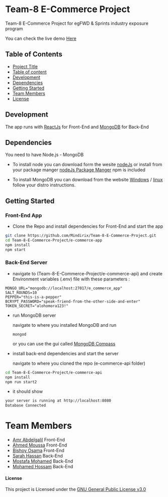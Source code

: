 # Team-8 E-Commerce Project
Team-8 E-Commerce Project for egFWD & Sprints industry exposure program

You can check the live demo [Here](https://sprints-ecommerce-project.netlify.app/)

## Table of Contents

* [Project Title](#Team-8-E-Commerce-Project)
* [Table of content](#table-of-contents)
* [Development](#development)
* [Dependencies](#dependencies)
* [Getting Started](#getting-started)
* [Team Members](#team-members)
* [License](#License)

## Development

The app runs with [ReactJs](https://reactjs.org/) for Front-End and [MongoDB](https://www.mongodb.com/) for Back-End

## Dependencies

You need to have Node.js - MongoDB

* To install node you can download form the wesite [nodeJs](https://nodejs.org/en/) or install from your package manger [nodeJs Package Manger](https://nodejs.org/en/download/package-manager/) npm is included

* To install MongoDB you can download from the website [Windows](https://www.mongodb.com/docs/manual/tutorial/install-mongodb-on-windows/) / [linux](https://www.mongodb.com/docs/manual/installation/) follow your distro instructions.

## Getting Started

### Front-End App

* Clone the Repo and install dependencies for Front-End and start the app

```bash
git clone https://github.com/Mindirix/Team-8-E-Commerce-Project.git
cd Team-8-E-Commerce-Project/e-commerce-app
npm install
npm start
```
### Back-End Server

* navigate to (Team-8-E-Commerce-Project/e-commerce-api)  and create Environment variables (.env) file with these parameters :

```
MONGO_URL="mongodb://localhost:27017/e_commerce_app"
SALT_ROUNDS=10
PEPPER="this-is-a-pepper"
BCRYPT_PASSWORD="speak-friend-from-the-other-side-and-enter"
TOKEN_SECRET="alohomora123!"
```

* run MongoDB server

    navigate to where you installed MongoDB and run

    ```
    mongod
    ```
    or you can use the gui called [MongoDB Compass](https://www.mongodb.com/products/compass)


* install back-end dependencies and start the server

    navigate to where you cloned the repo (e-commerce-api folder)

```bash
cd Team-8-E-Commerce-Project/e-commerce-api
npm install
npm run start2 
```
* it should show

```bash
your server is running at http://localhost:8080
Database Connected
```

# Team Members
* [Amr Abdelgalil](https://github.com/AmrAbdelgalil) Front-End
* [Ahmed Moussa](https://github.com/Mindirix) Front-End
* [Bishoy Osama](https://github.com/BishoyOsama96) Front-End
* [Sarah Hassan](https://github.com/sarahassan0) Back-End
* [Mostafa Mohamed](https://github.com/magic010) Back-End
* [Mohamed Hossam](https://github.com/MohamedHossam300) Back-End

#### License

This project is Licensed under the [GNU General Public License v3.0](https://github.com/Mindirix/Team-8-E-Commerce-Project/blob/main/LICENSE)